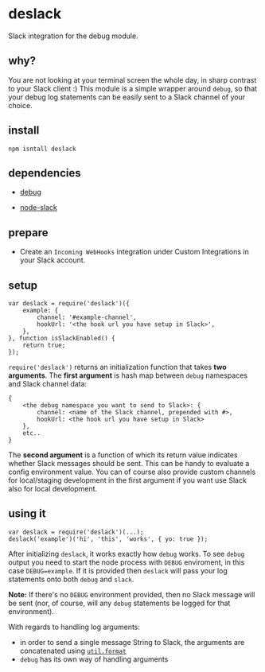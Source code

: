 # deslack
Slack integration for the debug module. 


## why?

You are not looking at your terminal screen the whole day, in sharp contrast to your Slack client :) This module is a simple wrapper around `debug`, so that your debug log statements can be easily sent to a Slack channel of your choice.


## install

`npm isntall deslack`


## dependencies

- [debug](https://github.com/visionmedia/debug)

- [node-slack](https://github.com/xoxco/node-slack)


## prepare

- Create an `Incoming WebHooks` integration under Custom Integrations in your Slack account.

## setup


```
var deslack = require('deslack')({
    example: {
        channel: '#example-channel',
        hookUrl: '<the hook url you have setup in Slack>',
    },
}, function isSlackEnabled() {
    return true;
});
```

`require('deslack')` returns an initialization function that takes **two arguments**. The **first argument** is hash map between `debug` namespaces and Slack channel data:

```
{
    <the debug namespace you want to send to Slack>: {
        channel: <name of the Slack channel, prepended with #>,
        hookUrl: <the hook url you have setup in Slack>
    },
    etc..
}
```

The **second argument** is a function of which its return value indicates whether Slack messages should be sent. This can be handy to evaluate a config environment value. You can of course also provide custom channels for local/staging development in the first argument if you want use Slack also for local development.

## using it

```
var deslack = require('deslack')(...);
deslack('example')('hi', 'this', 'works', { yo: true });
```

After initializing `deslack`, it works exactly how `debug` works. To see `debug` output you need to start the node process with `DEBUG` enviroment, in this case `DEBUG=example`. If it is provided then `deslack` will pass your log statements onto both `debug` and `slack`.

**Note:** If there's no `DEBUG` environment provided, then no Slack message will be sent (nor, of course, will any `debug` statements be logged for that environment).

With regards to handling log arguments:
- in order to send a single message String to Slack, the arguments are concatenated using [`util.format`](https://nodejs.org/docs/latest/api/util.html#util_util_format_format)
- `debug` has its own way of handling arguments
